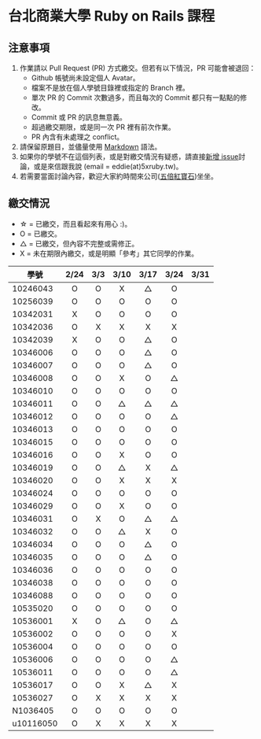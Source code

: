 # 台北商業大學 Ruby on Rails 課程

## 注意事項

1. 作業請以 Pull Request (PR) 方式繳交。但若有以下情況，PR 可能會被退回：
   * Github 帳號尚未設定個人 Avatar。
   * 檔案不是放在個人學號目錄裡或指定的 Branch 裡。
   * 單次 PR 的 Commit 次數過多，而且每次的 Commit 都只有一點點的修改。
   * Commit 或 PR 的訊息無意義。
   * 超過繳交期限，或是同一次 PR 裡有前次作業。
   * PR 內含有未處理之 conflict。
2. 請保留原題目，並儘量使用 [Markdown](http://daringfireball.net/projects/markdown/) 語法。
3. 如果你的學號不在這個列表，或是對繳交情況有疑惑，請直接[新增 issue](https://github.com/kaochenlong/ntub_homework/issues/new)討論，或是來信跟我說 (email = eddie(at)5xruby.tw)。
4. 若需要當面討論內容，歡迎大家約時間來公司([五倍紅寶石](https://5xruby.tw/))坐坐。

## 繳交情況

* ☆ = 已繳交，而且看起來有用心 :)。
* O = 已繳交。
* △ = 已繳交，但內容不完整或需修正。
* X = 未在期限內繳交，或是明顯「參考」其它同學的作業。

| 學號      | 2/24 | 3/3 | 3/10 | 3/17 | 3/24 | 3/31 |
| --------- |:----:|:---:|:----:|:----:|:----:|:----:|
| 10246043  |  O   |  O  |  X   |  △   |  O   |      |
| 10256039  |  O   |  O  |  O   |  O   |  O   |      |
| 10342031  |  X   |  O  |  O   |  O   |  O   |      |
| 10342036  |  O   |  X  |  X   |  X   |  X   |      |
| 10342039  |  X   |  O  |  O   |  △   |  O   |      |
| 10346006  |  O   |  O  |  O   |  △   |  O   |      |
| 10346007  |  O   |  O  |  O   |  △   |  O   |      |
| 10346008  |  O   |  O  |  X   |  O   |  △   |      |
| 10346010  |  O   |  O  |  O   |  O   |  O   |      |
| 10346011  |  O   |  O  |  △   |  △   |  △   |      |
| 10346012  |  O   |  O  |  O   |  O   |  △   |      |
| 10346013  |  O   |  O  |  O   |  O   |  O   |      |
| 10346015  |  O   |  O  |  O   |  O   |  O   |      |
| 10346016  |  O   |  O  |  X   |  O   |  O   |      |
| 10346019  |  O   |  O  |  △   |  X   |  △   |      |
| 10346020  |  O   |  O  |  X   |  X   |  X   |      |
| 10346024  |  O   |  O  |  O   |  O   |  O   |      |
| 10346029  |  O   |  O  |  X   |  O   |  O   |      |
| 10346031  |  O   |  X  |  O   |  △   |  △   |      |
| 10346032  |  O   |  O  |  △   |  X   |  O   |      |
| 10346034  |  O   |  O  |  O   |  △   |  O   |      |
| 10346035  |  O   |  O  |  O   |  △   |  O   |      |
| 10346036  |  O   |  O  |  O   |  O   |  O   |      |
| 10346038  |  O   |  O  |  O   |  O   |  O   |      |
| 10346088  |  O   |  O  |  O   |  O   |  O   |      |
| 10535020  |  O   |  O  |  O   |  O   |  O   |      |
| 10536001  |  X   |  O  |  △   |  O   |  △   |      |
| 10536002  |  O   |  O  |  O   |  O   |  X   |      |
| 10536004  |  O   |  O  |  O   |  O   |  O   |      |
| 10536006  |  O   |  O  |  O   |  O   |  △   |      |
| 10536011  |  O   |  O  |  O   |  O   |  △   |      |
| 10536017  |  O   |  O  |  X   |  △   |  X   |      |
| 10536027  |  O   |  X  |  X   |  X   |  X   |      |
| N1036405  |  O   |  O  |  O   |  O   |  O   |      |
| u10116050 |  O   |  X  |  X   |  X   |  X   |      |

